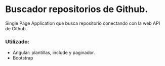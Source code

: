 # Buscador repositorios de Github.
Single Page Application que busca repositorio conectando con la web API de Github.
### Utilizado:
- Angular: plantillas, include y paginador.
- Bootstrap
